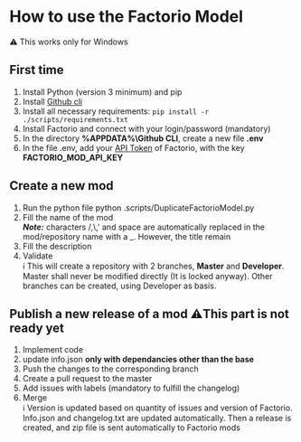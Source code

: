 # How to use the Factorio Model
⚠️ This works only for Windows
## First time
1. Install Python (version 3 minimum) and pip
2. Install <a href=https://cli.github.com/>Github cli</a>
3. Install all necessary requirements: ```pip install -r ./scripts/requirements.txt```
4. Install Factorio and connect with your login/password (mandatory)
5. In the directory **%APPDATA%\Github CLI**, create a new file **.env**
6. In the file .env, add your <a href="https://factorio.com/profile">API Token</a> of Factorio, with the key **FACTORIO_MOD_API_KEY**
   
## Create a new mod
1. Run the python file python .scripts/DuplicateFactorioModel.py
2. Fill the name of the mod  
<em>**Note:**</em> characters /,\\,' and space are automatically replaced in the mod/repository name with a _. However, the title remain
3. Fill the description
4. Validate  
ℹ️ This will create a repository with 2 branches, **Master** and **Developer**. Master shall never be modified directly (It is locked anyway).
Other branches can be created, using Developer as basis.

## Publish a new release of a mod ⚠️This part is not ready yet
1. Implement code
2. update info.json **only with dependancies other than the base**
3. Push the changes to the corresponding branch
4. Create a pull request to the master
5. Add issues with labels (mandatory to fulfill the changelog)
6. Merge  
ℹ️ Version is updated based on quantity of issues and version of Factorio. Info.json and changelog.txt are updated automatically.
Then a release is created, and zip file is sent automatically to Factorio mods
